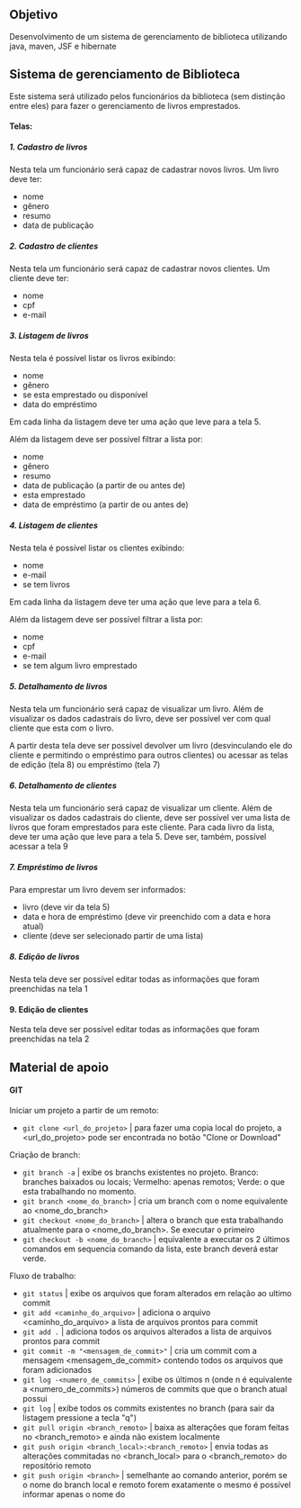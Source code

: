 ## Objetivo

Desenvolvimento de um sistema de gerenciamento de biblioteca utilizando java, maven, JSF e hibernate

## Sistema de gerenciamento de Biblioteca

Este sistema será utilizado pelos funcionários da biblioteca (sem distinção entre eles)
para fazer o gerenciamento de livros emprestados.

#### Telas:
##### 1. Cadastro de livros

Nesta tela um funcionário será capaz de cadastrar novos livros.
Um livro deve ter:
 - nome
 - gênero
 - resumo
 - data de publicação

##### 2. Cadastro de clientes

Nesta tela um funcionário será capaz de cadastrar novos clientes.
Um cliente deve ter:
 - nome
 - cpf
 - e-mail

##### 3. Listagem de livros

Nesta tela é possível listar os livros exibindo:
 - nome
 - gênero
 - se esta emprestado ou disponível
 - data do empréstimo
 
Em cada linha da listagem deve ter uma ação que leve para a tela 5.

Além da listagem deve ser possível filtrar a lista por:
 - nome
 - gênero
 - resumo
 - data de publicação (a partir de ou antes de)
 - esta emprestado
 - data de empréstimo (a partir de ou antes de) 

##### 4. Listagem de clientes

Nesta tela é possível listar os clientes exibindo:
 - nome
 - e-mail
 - se tem livros
 
Em cada linha da listagem deve ter uma ação que leve para a tela 6.

Além da listagem deve ser possível filtrar a lista por:
 - nome
 - cpf
 - e-mail
 - se tem algum livro emprestado

##### 5. Detalhamento de livros

Nesta tela um funcionário será capaz de visualizar um livro.
Além de visualizar os dados cadastrais do livro, deve ser possível ver com qual cliente que esta com o livro.

A partir desta tela deve ser possível devolver um livro
(desvinculando ele do cliente e permitindo o empréstimo para outros clientes) ou acessar
as telas de edição (tela 8) ou empréstimo (tela 7)

##### 6. Detalhamento de clientes

Nesta tela um funcionário será capaz de visualizar um cliente.
Além de visualizar os dados cadastrais do cliente, deve ser possível ver uma lista de livros
que foram emprestados para este cliente.
Para cada livro da lista, deve ter uma ação que leve para a tela 5. Deve ser, também, possível acessar a tela 9

##### 7. Empréstimo de livros

Para emprestar um livro devem ser informados:
 - livro (deve vir da tela 5)
 - data e hora de empréstimo (deve vir preenchido com a data e hora atual)
 - cliente (deve ser selecionado partir de uma lista)

##### 8. Edição de livros

Nesta tela deve ser possível editar todas as informações que foram preenchidas na tela 1

#### 9. Edição de clientes

Nesta tela deve ser possível editar todas as informações que foram preenchidas na tela 2

## Material de apoio

#### GIT
Iniciar um projeto a partir de um remoto:
 - `git clone <url_do_projeto>` | para fazer uma copia local do projeto, a <url_do_projeto> pode ser encontrada no botão "Clone or Download"

Criação de branch:
 - `git branch -a` | exibe os branchs existentes no projeto. Branco: branches baixados ou locais;
 Vermelho: apenas remotos; Verde: o que esta trabalhando no momento.
 - `git branch <nome_do_branch>` | cria um branch com o nome equivalente ao <nome_do_branch>
 - `git checkout <nome_do_branch>` | altera o branch que esta trabalhando atualmente para o <nome_do_branch>. Se executar o primeiro
 - `git checkout -b <nome_do_branch>` | equivalente a executar os 2 últimos comandos em sequencia 
 comando da lista, este branch deverá estar verde.

Fluxo de trabalho:
 - `git status` | exibe os arquivos que foram alterados em relação ao ultimo commit
 - `git add <caminho_do_arquivo>` | adiciona o arquivo <caminho_do_arquivo> a lista de arquivos prontos para commit
 - `git add .` | adiciona todos os arquivos alterados a lista de arquivos prontos para commit
 - `git commit -m "<mensagem_de_commit>"` | cria um commit com a mensagem <mensagem_de_commit> contendo
 todos os arquivos que foram adicionados
 - `git log -<numero_de_commits>` | exibe os últimos n (onde n é equivalente a <numero_de_commits>) números de
 commits que que o branch atual possui
 - `git log` | exibe todos os commits existentes no branch (para sair da listagem pressione a tecla "q")
 - `git pull origin <branch_remoto>` | baixa as alterações que foram feitas no <branch_remoto> e ainda não existem localmente
 - `git push origin <branch_local>:<branch_remoto>` | envia todas as alterações commitadas no <branch_local> para o
 <branch_remoto> do repositório remoto
 - `git push origin <branch>` | semelhante ao comando anterior, porém se o nome do branch local e remoto forem exatamente
 o mesmo é possível informar apenas o nome do <branch>
